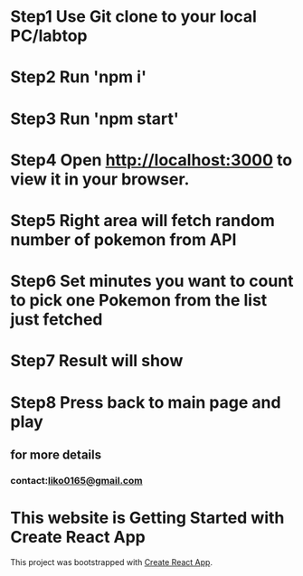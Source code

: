 # Step1 Use Git clone to your local PC/labtop
# Step2 Run 'npm i'
# Step3 Run 'npm start' 
# Step4 Open [http://localhost:3000](http://localhost:3000) to view it in your browser.
# Step5 Right area will fetch random number of pokemon from API
# Step6 Set minutes you want to count to pick one Pokemon from the list just fetched
# Step7 Result will show
# Step8 Press back to main page and play

## for more details
### contact:liko0165@gmail.com

# This website is Getting Started with Create React App
This project was bootstrapped with [Create React App](https://github.com/facebook/create-react-app).

